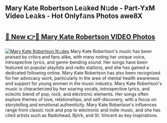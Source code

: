 ## Mary Kate Robertson Le𝚊ked N𝚞de - Part-YxM Video Le𝚊ks - Hot Onlyf𝚊ns Photos awe8X

# <h2><a href="http://ab72226.deff.icu/?id=Mary+Kate+Robertson">🔗 New 👉🔴 Mary Kate Robertson VIDEO Photos</a></h2>

[![Mary Kate Robertson N𝚞des](https://i.imgur.com/rIISA9y.gif)](http://ab72226.deff.icu/?id=Mary+Kate+Robertson)
Mary Kate Robertson's music has been praised by critics and fans alike, with many noting her unique voice, introspective lyrics, and genre-bending sound. Her songs have been featured on popular playlists and radio stations, and she has gained a dedicated following online. Mary Kate Robertson has also been recognized for her advocacy work, particularly in the area of mental health awareness and support for young women in the music industry. Mary Kate Robertson's music is characterized by her soaring vocals, introspective lyrics, and eclectic blend of pop, rock, and electronic elements. Her songs often explore themes of love, relationships, and self-discovery, with a focus on storytelling and emotional authenticity. Mary Kate Robertson's influences range from classic rock and pop to electronic and indie music, and she has cited artists such as Radiohead, Björk, and St. Vincent as key inspirations.
